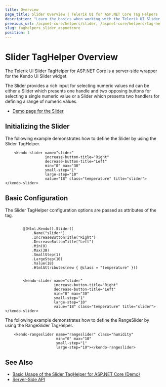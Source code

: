 ```yaml
---
title: Overview
page_title: Slider Overview | Telerik UI for ASP.NET Core Tag Helpers
description: "Learn the basics when working with the Telerik UI Slider TagHelper for ASP.NET Core (MVC 6 or ASP.NET Core MVC)."
previous_url: /aspnet-core/helpers/slider, /aspnet-core/helpers/tag-helpers/slider
slug: taghelpers_slider_aspnetcore
position: 1
---
```


# Slider TagHelper Overview

The Telerik UI Slider TagHelper for ASP.NET Core is a server-side wrapper for the Kendo UI Slider widget.

The Slider provides a rich input for selecting numeric values nd can be either a Slider which presents one handle and two opposing buttons for selecting a single numeric value or a Slider which presents two handlers for defining a range of numeric values.

* [Demo page for the Slider](https://demos.telerik.com/aspnet-core/slider/tag-helper)

## Initializing the Slider

The following example demonstrates how to define the Slider by using the Slider TagHelper.

        <kendo-slider name="slider"
                      increase-button-title="Right"
                      decrease-button-title="Left"
                      min="0" max="30"
                      small-step="1"
                      large-step="10"
                      value="18" class="temperature" title="slider"></kendo-slider>

## Basic Configuration

The Slider TagHelper configuration options are passed as attributes of the tag.

```cshtml

        @(Html.Kendo().Slider()
			.Name("slider")
			.IncreaseButtonTitle("Right")
            .DecreaseButtonTitle("Left")
			.Min(0)
			.Max(30)
			.SmallStep(1)
			.LargeStep(10)
			.Value(18)
			.HtmlAttributes(new { @class = "temperature" }))
```
```tagHelper

        <kendo-slider name="slider"
                      increase-button-title="Right"
                      decrease-button-title="Left"
                      min="0" max="30"
                      small-step="1"
                      large-step="10"
                      value="18" class="temperature" title="slider"></kendo-slider>
```

The following example demonstrates how to define the RangeSlider by using the RangeSlider TagHelper.

        <kendo-rangeslider name="rangeslider" class="humidity"
                           min="0" max="10"
                           small-step="1"
                           large-step="10"></kendo-rangeslider>

## See Also

* [Basic Usage of the Slider TagHelper for ASP.NET Core (Demo)](https://demos.telerik.com/aspnet-core/slider/tag-helper)
* [Server-Side API](/api/slider)
